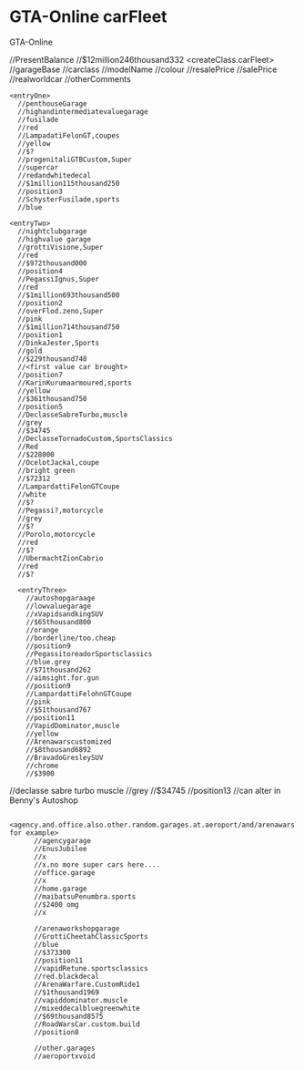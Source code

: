 # GTA-Online carFleet
GTA-Online

//PresentBalance
//$12million246thousand332
<createClass.carFleet>
//garageBase
  //carclass
  //modelName
  //colour
  //resalePrice
  //salePrice
  //realworldcar
  //otherComments

    <entryOne>
      //penthouseGarage
      //highandintermediatevaluegarage
      //fusilade
      //red
      //LampadatiFelonGT,coupes
      //yellow
      //$?
      //progenitaliGTBCustom,Super
      //supercar
      //redandwhitedecal
      //$1million115thousand250
      //position3
      //SchysterFusilade,sports
      //blue
  
    <entryTwo>
      //nightclubgarage
      //highvalue garage
      //grottiVisione,Super
      //red
      //$972thousand000
      //position4
      //PegassiIgnus,Super
      //red
      //$1million693thousand500
      //position2
      //overFlod.zeno,Super
      //pink
      //$1million714thousand750
      //position1
      //DinkaJester,Sports
      //gold
      //$229thousand740
      //<first value car brought>
      //position7  
      //KarinKurumaarmoured,sports
      //yellow
      //$361thousand750
      //position5
      //DeclasseSabreTurbo,muscle
      //grey
      //$34745
      //DeclasseTornadoCustom,SportsClassics
      //Red
      //$228000
      //OcelotJackal,coupe
      //bright green
      //$72312
      //LampardattiFelonGTCoupe
      //white
      //$?
      //Pegassi?,motorcycle
      //grey
      //$?
      //Porolo,motorcycle
      //red
      //$?
      //UbermachtZionCabrio
      //red
      //$?
      
      <entryThree>
        //autoshopgaraage
        //lowvaluegarage
        //xVapidsandkingSUV
        //$65thousand800
        //orange
        //borderline/too.cheap
        //position9
        //PegassitoreadorSportsclassics
        //blue.grey
        //$71thousand262
        //aimsight.for.gun
        //position9
        //LampardattiFelohnGTCoupe
        //pink
        //$51thousand767
        //position11
        //VapidDominator,muscle
        //yellow
        //Arenawarscustomized
        //$8thousand6892
        //BravadoGresleySUV
        //chrome
        //$3900
//declasse sabre turbo muscle
//grey
//$34745
//position13
//can alter in Benny's Autoshop
        
        <agency.and.office.also.other.random.garages.at.aeroport/and/arenawars for example>
          //agencygarage
          //EnusJubilee
          //x
          //x.no more super cars here....
          //office.garage
          //x
          //home.garage
          //maibatsuPenumbra.sports
          //$2400 omg
          //x
          
          //arenaworkshopgarage
          //GrottiCheetahClassicSports
          //blue
          //$373300
          //position11
          //vapidRetune.sportsclassics
          //red.blackdecal
          //ArenaWarfare.CustomRide1
          //$1thousand1969
          //vapiddominator.muscle
          //mixeddecalbluegreenwhite
          //$69thousand8575
          //RoadWarsCar.custom.build
          //position8
          
          //other.garages
          //aeroportxvoid
          
